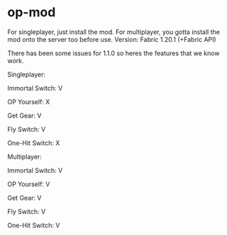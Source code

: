 # op-mod
For singleplayer, just install the mod.
For multiplayer, you gotta install the mod onto the server too before use.
Version: Fabric 1.20.1 (+Fabric API)

There has been some issues for 1.1.0 so heres the features that we know work.

Singleplayer:

 Immortal Switch: V
 
 OP Yourself: X
 
 Get Gear: V 
 
 Fly Switch: V
 
 One-Hit Switch: X
 
Multiplayer:

 Immortal Switch: V
 
 OP Yourself: V
 
 Get Gear: V 
 
 Fly Switch: V
 
 One-Hit Switch: V
 
